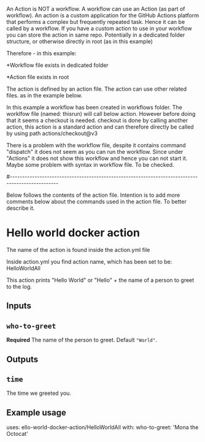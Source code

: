 An Action is NOT a workflow. A workflow can use an Action (as part of workflow).
An action is a custom application for the GitHub Actions platform that performs a complex but frequently repeated task. Hence it can be called by a workflow.
If you have a custom action to use in your workflow you can store the action in same repo. Potentially in a dedicated folder structure, or otherwise directly in root (as in this example)

Therefore - in this example:

*Workflow file exists in dedicated folder

*Action file exists in root

The action is defined by an action file. The action can use other related files. as in the example below.

In this example a workflow has been created in workflows folder. The worklfow file (named: thisrun) will call below action. However before doing that it seems a checkout is needed. checkout is done by calling another action, this action is a standard action and can therefore directly be called by using path actions/checkout@v3

There is a problem with the workflow file, despite it contains command "dispatch" it does not seem as you can run the workflow. Since under "Actions" it does not show this workflow and hence you can not start it. Maybe some problem with syntax in workflow file. To be checked.

#-------------------------------------------------------------------------------------------------

Below follows the contents of the action file. Intention is to add more comments below about the commands used in the action file. To better describe it.

# Hello world docker action
The name of the action is found inside the action.yml file

Inside action.yml you find action name, which has been set to be: HelloWorldAll

This action prints "Hello World" or "Hello" + the name of a person to greet to the log.

## Inputs

## `who-to-greet`

**Required** The name of the person to greet. Default `"World"`.

## Outputs

## `time`

The time we greeted you.

## Example usage

uses: ello-world-docker-action/HelloWorldAll
with:
  who-to-greet: 'Mona the Octocat'
